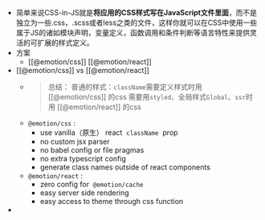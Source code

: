 - 简单来说CSS-in-JS就是**将应用的CSS样式写在JavaScript文件里面**，而不是独立为一些.css，.scss或者less之类的文件，这样你就可以在CSS中使用一些属于JS的诸如模块声明，变量定义，函数调用和条件判断等语言特性来提供灵活的可扩展的样式定义。
- 方案
	- [[@emotion/css]]
	  [[@emotion/react]]
- [[@emotion/css]] vs [[@emotion/react]]
	- > 总结：
	  普通的样式：`className`需要定义样式时用 [[@emotion/css]] 的css
	  需要用`styled`、全局样式`Global`、`ssr`时用 [[@emotion/react]] 的css
	- `@emotion/css` :
		- use vanilla（原生） react  `className`  prop
		- no custom jsx parser
		- no babel config or file pragmas
		- no extra typescript config
		- generate class names outside of react components
	- `@emotion/react` :
		- zero config for  `@emotion/cache`
		- easy server side rendering
		- easy access to theme through css function
-